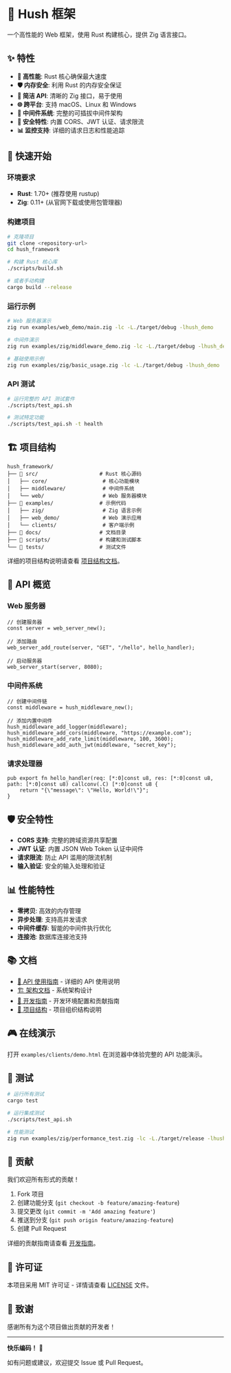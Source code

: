 # 🚀 Hush 框架

一个高性能的 Web 框架，使用 Rust 构建核心，提供 Zig 语言接口。

## ✨ 特性

- **🚀 高性能**: Rust 核心确保最大速度
- **🛡️ 内存安全**: 利用 Rust 的内存安全保证
- **🔧 简洁 API**: 清晰的 Zig 接口，易于使用
- **🌐 跨平台**: 支持 macOS、Linux 和 Windows
- **🔌 中间件系统**: 完整的可插拔中间件架构
- **🔐 安全特性**: 内置 CORS、JWT 认证、请求限流
- **📊 监控支持**: 详细的请求日志和性能追踪

## 🏁 快速开始

### 环境要求

- **Rust**: 1.70+ (推荐使用 rustup)
- **Zig**: 0.11+ (从官网下载或使用包管理器)

### 构建项目

```bash
# 克隆项目
git clone <repository-url>
cd hush_framework

# 构建 Rust 核心库
./scripts/build.sh

# 或者手动构建
cargo build --release
```

### 运行示例

```bash
# Web 服务器演示
zig run examples/web_demo/main.zig -lc -L./target/debug -lhush_demo

# 中间件演示
zig run examples/zig/middleware_demo.zig -lc -L./target/debug -lhush_demo

# 基础使用示例
zig run examples/zig/basic_usage.zig -lc -L./target/debug -lhush_demo
```

### API 测试

```bash
# 运行完整的 API 测试套件
./scripts/test_api.sh

# 测试特定功能
./scripts/test_api.sh -t health
```

## 🏗️ 项目结构

```
hush_framework/
├── 📁 src/                    # Rust 核心源码
│   ├── core/                  # 核心功能模块
│   ├── middleware/            # 中间件系统
│   └── web/                   # Web 服务器模块
├── 📁 examples/               # 示例代码
│   ├── zig/                   # Zig 语言示例
│   ├── web_demo/              # Web 演示应用
│   └── clients/               # 客户端示例
├── 📁 docs/                   # 文档目录
├── 📁 scripts/                # 构建和测试脚本
└── 📁 tests/                  # 测试文件
```

详细的项目结构说明请查看 [项目结构文档](docs/PROJECT_STRUCTURE.md)。

## 🎯 API 概览

### Web 服务器

```zig
// 创建服务器
const server = web_server_new();

// 添加路由
web_server_add_route(server, "GET", "/hello", hello_handler);

// 启动服务器
web_server_start(server, 8080);
```

### 中间件系统

```zig
// 创建中间件链
const middleware = hush_middleware_new();

// 添加内置中间件
hush_middleware_add_logger(middleware);
hush_middleware_add_cors(middleware, "https://example.com");
hush_middleware_add_rate_limit(middleware, 100, 3600);
hush_middleware_add_auth_jwt(middleware, "secret_key");
```

### 请求处理器

```zig
pub export fn hello_handler(req: [*:0]const u8, res: [*:0]const u8, path: [*:0]const u8) callconv(.C) [*:0]const u8 {
    return "{\"message\": \"Hello, World!\"}";
}
```

## 🛡️ 安全特性

- **CORS 支持**: 完整的跨域资源共享配置
- **JWT 认证**: 内置 JSON Web Token 认证中间件
- **请求限流**: 防止 API 滥用的限流机制
- **输入验证**: 安全的输入处理和验证

## 📊 性能特性

- **零拷贝**: 高效的内存管理
- **异步处理**: 支持高并发请求
- **中间件缓存**: 智能的中间件执行优化
- **连接池**: 数据库连接池支持

## 📚 文档

- [📖 API 使用指南](docs/API_USAGE_GUIDE.md) - 详细的 API 使用说明
- [🏗️ 架构文档](docs/ARCHITECTURE.md) - 系统架构设计
- [🔧 开发指南](docs/DEVELOPMENT_GUIDE.md) - 开发环境配置和贡献指南
- [📁 项目结构](docs/PROJECT_STRUCTURE.md) - 项目组织结构说明

## 🎮 在线演示

打开 `examples/clients/demo.html` 在浏览器中体验完整的 API 功能演示。

## 🧪 测试

```bash
# 运行所有测试
cargo test

# 运行集成测试
./scripts/test_api.sh

# 性能测试
zig run examples/zig/performance_test.zig -lc -L./target/release -lhush_demo
```

## 🤝 贡献

我们欢迎所有形式的贡献！

1. Fork 项目
2. 创建功能分支 (`git checkout -b feature/amazing-feature`)
3. 提交更改 (`git commit -m 'Add amazing feature'`)
4. 推送到分支 (`git push origin feature/amazing-feature`)
5. 创建 Pull Request

详细的贡献指南请查看 [开发指南](docs/DEVELOPMENT_GUIDE.md)。

## 📄 许可证

本项目采用 MIT 许可证 - 详情请查看 [LICENSE](LICENSE) 文件。

## 🙏 致谢

感谢所有为这个项目做出贡献的开发者！

---

**快乐编码！** 🎉

如有问题或建议，欢迎提交 Issue 或 Pull Request。